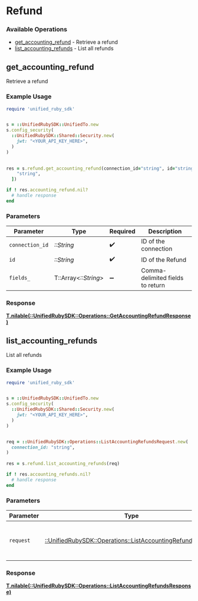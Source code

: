 # Refund


### Available Operations

* [get_accounting_refund](#get_accounting_refund) - Retrieve a refund
* [list_accounting_refunds](#list_accounting_refunds) - List all refunds

## get_accounting_refund

Retrieve a refund

### Example Usage

```ruby
require 'unified_ruby_sdk'


s = ::UnifiedRubySDK::UnifiedTo.new
s.config_security(
  ::UnifiedRubySDK::Shared::Security.new(
    jwt: "<YOUR_API_KEY_HERE>",
  )
)

    
res = s.refund.get_accounting_refund(connection_id="string", id="string", fields_=[
    "string",
  ])

if ! res.accounting_refund.nil?
  # handle response
end

```

### Parameters

| Parameter                        | Type                             | Required                         | Description                      |
| -------------------------------- | -------------------------------- | -------------------------------- | -------------------------------- |
| `connection_id`                  | *::String*                       | :heavy_check_mark:               | ID of the connection             |
| `id`                             | *::String*                       | :heavy_check_mark:               | ID of the Refund                 |
| `fields_`                        | T::Array<*::String*>             | :heavy_minus_sign:               | Comma-delimited fields to return |


### Response

**[T.nilable(::UnifiedRubySDK::Operations::GetAccountingRefundResponse)](../../models/operations/getaccountingrefundresponse.md)**


## list_accounting_refunds

List all refunds

### Example Usage

```ruby
require 'unified_ruby_sdk'


s = ::UnifiedRubySDK::UnifiedTo.new
s.config_security(
  ::UnifiedRubySDK::Shared::Security.new(
    jwt: "<YOUR_API_KEY_HERE>",
  )
)


req = ::UnifiedRubySDK::Operations::ListAccountingRefundsRequest.new(
  connection_id: "string",
)
    
res = s.refund.list_accounting_refunds(req)

if ! res.accounting_refunds.nil?
  # handle response
end

```

### Parameters

| Parameter                                                                                                             | Type                                                                                                                  | Required                                                                                                              | Description                                                                                                           |
| --------------------------------------------------------------------------------------------------------------------- | --------------------------------------------------------------------------------------------------------------------- | --------------------------------------------------------------------------------------------------------------------- | --------------------------------------------------------------------------------------------------------------------- |
| `request`                                                                                                             | [::UnifiedRubySDK::Operations::ListAccountingRefundsRequest](../../models/operations/listaccountingrefundsrequest.md) | :heavy_check_mark:                                                                                                    | The request object to use for the request.                                                                            |


### Response

**[T.nilable(::UnifiedRubySDK::Operations::ListAccountingRefundsResponse)](../../models/operations/listaccountingrefundsresponse.md)**

